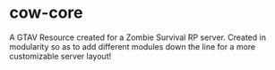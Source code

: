 # cow-core
A GTAV Resource created for a Zombie Survival RP server. Created in modularity so as to add different modules down the line for a more customizable server layout!
